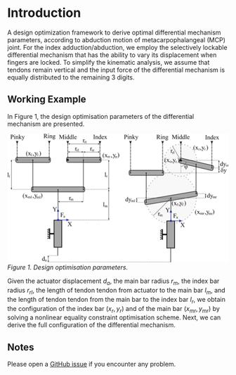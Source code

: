 # Introduction #

A design optimization framework to derive optimal differential mechanism parameters, according to abduction motion of metacarpophalangeal (MCP) joint. For the index adduction/abduction, we employ the selectively lockable differential mechanism that has the ability to vary its displacement when fingers are locked. To simplify the kinematic analysis, we assume that tendons remain vertical and the input force of the differential mechanism is equally distributed to the remaining 3 digits.

## Working Example ##

In Figure 1, the design optimisation parameters of the differential mechanism are presented.

![Image missing](../Media/whiffletreeOptimisation.png)
*Figure 1. Design optimisation parameters.*

Given the actuator displacement $d_{a}$, the main bar radius $r_{m}$, the index bar radius $r_{rl}$, the length of tendon tendon from actuator to the main bar $l_{m}$, and the length of tendon tendon from the main bar to the index bar $l_{r}$, we obtain the configuration of the index bar $(x_{r}, y_{r})$ and of the main bar $(x_{mr},y_{mr})$ by solving a nonlinear equality constraint optimisation scheme. Next, we can derive the full configuration of the differential mechanism.

## Notes ##

Please open a [GitHub issue](https://github.com/OpenBionics/Anthropomorphic-Robot-Hands/issues) if you encounter any problem.
